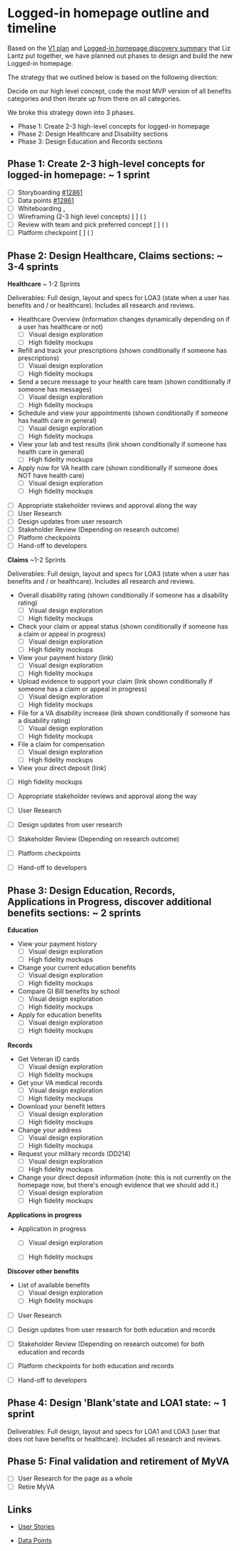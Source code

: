 # Logged-in homepage outline and timeline

Based on the [V1 plan](https://github.com/department-of-veterans-affairs/va.gov-team/blob/master/products/identity-personalization/logged-in-homepage/2.0-redesign/product/v1-plan.md) and [Logged-in homepage discovery summary](https://github.com/department-of-veterans-affairs/va.gov-team/blob/master/products/identity-personalization/logged-in-homepage/2.0-redesign/discovery-and-research/discovery-summary.md) that Liz Lantz put together, we have planned out phases to design and build the new Logged-in homepage. 

The strategy that we outlined below is based on the following direction:

Decide on our high level concept, code the most MVP version of all benefits categories and then iterate up from there on all categories. 

We broke this strategy down into 3 phases.

- Phase 1: Create 2-3 high-level concepts for logged-in homepage
- Phase 2: Design Healthcare and Disability sections
- Phase 3: Design Education and Records sections

## Phase 1: Create 2-3 high-level concepts for logged-in homepage: ~ 1 sprint

- [ ] Storyboarding [#12861](https://github.com/department-of-veterans-affairs/va.gov-team/issues/12861)
- [ ] Data points [#12861](https://github.com/department-of-veterans-affairs/va.gov-team/issues/12861)
- [ ] Whiteboarding [. ]( )
- [ ] Wireframing (2-3 high level concepts) [ ] ( )
- [ ] Review with team and pick preferred concept [ ] ( )
- [ ] Platform checkpoint [ ] ( ) 

## Phase 2: Design Healthcare, Claims sections: ~ 3-4 sprints

**Healthcare** ~ 1-2 Sprints

Deliverables: Full design, layout and specs for LOA3 (state when a user has benefits and / or healthcare). Includes all research and reviews.

- Healthcare Overview (information changes dynamically depending on if a user has healthcare or not)
  - [ ] Visual design exploration
  - [ ] High fidelity mockups
  
- Refill and track your prescriptions (shown conditionally if someone has prescriptions)
  - [ ] Visual design exploration
  - [ ] High fidelity mockups
  
- Send a secure message to your health care team (shown conditionally if someone has messages)
  - [ ] Visual design exploration
  - [ ] High fidelity mockups
  
- Schedule and view your appointments (shown conditionally if someone has health care in general)
  - [ ] Visual design exploration
  - [ ] High fidelity mockups
  
- View your lab and test results (link shown conditionally if someone has health care in general)
  - [ ] High fidelity mockups
  
- Apply now for VA health care (shown conditionally if someone does NOT have health care)
  - [ ] Visual design exploration
  - [ ] High fidelity mockups
  
- [ ] Appropriate stakeholder reviews and approval along the way
- [ ] User Research
- [ ] Design updates from user research
- [ ] Stakeholder Review (Depending on research outcome)
- [ ] Platform checkpoints 
- [ ] Hand-off to developers 

**Claims** ~1-2 Sprints

Deliverables: Full design, layout and specs for LOA3 (state when a user has benefits and / or healthcare). Includes all research and reviews.

- Overall disability rating (shown conditionally if someone has a disability rating)
  - [ ] Visual design exploration
  - [ ] High fidelity mockups

- Check your claim or appeal status (shown conditionally if someone has a claim or appeal in progress)
  - [ ] Visual design exploration
  - [ ] High fidelity mockups

- View your payment history (link)
  - [ ] Visual design exploration
  - [ ] High fidelity mockups

- Upload evidence to support your claim (link shown conditionally if someone has a claim or appeal in progress)
  - [ ] Visual design exploration
  - [ ] High fidelity mockups
 
- File for a VA disability increase (link shown conditionally if someone has a disability rating)
   - [ ] Visual design exploration
   - [ ] High fidelity mockups
 
- File a claim for compensation
   - [ ] Visual design exploration
   - [ ] High fidelity mockups
   
 - View your direct deposit (link)
  - [ ] High fidelity mockups
  
- [ ] Appropriate stakeholder reviews and approval along the way
- [ ] User Research
- [ ] Design updates from user research
- [ ] Stakeholder Review (Depending on research outcome)
- [ ] Platform checkpoints 
- [ ] Hand-off to developers 
  
   
## Phase 3: Design Education, Records, Applications in Progress, discover additional benefits sections: ~ 2 sprints

**Education**

- View your payment history
   - [ ] Visual design exploration
   - [ ] High fidelity mockups
   
- Change your current education benefits
   - [ ] Visual design exploration
   - [ ] High fidelity mockups

- Compare GI Bill benefits by school
   - [ ] Visual design exploration
   - [ ] High fidelity mockups
   
- Apply for education benefits
   - [ ] Visual design exploration
   - [ ] High fidelity mockups

**Records**

- Get Veteran ID cards
   - [ ] Visual design exploration
   - [ ] High fidelity mockups
   
- Get your VA medical records
   - [ ] Visual design exploration
   - [ ] High fidelity mockups
   
- Download your benefit letters
   - [ ] Visual design exploration
   - [ ] High fidelity mockups
   
- Change your address
   - [ ] Visual design exploration
   - [ ] High fidelity mockups
   
- Request your military records (DD214)
   - [ ] Visual design exploration
   - [ ] High fidelity mockups
   
- Change your direct deposit information (note: this is not currently on the homepage now, but there's enough evidence that we should add it.)
   - [ ] Visual design exploration
   - [ ] High fidelity mockups
   
**Applications in progress** 

- Application in progress
   - [ ] Visual design exploration
   - [ ] High fidelity mockups

   
**Discover other benefits**

- List of available benefits 
   - [ ] Visual design exploration
   - [ ] High fidelity mockups
   
- [ ] User Research
- [ ] Design updates from user research for both education and records
- [ ] Stakeholder Review (Depending on research outcome) for both education and records
- [ ] Platform checkpoints for both education and records
- [ ] Hand-off to developers


## Phase 4: Design 'Blank'state and LOA1 state: ~ 1 sprint

Deliverables: Full design, layout and specs for LOA1 and LOA3 (user that does not have benefits or healthcare). Includes all research and reviews.
 

## Phase 5: Final validation and retirement of MyVA

- [ ] User Research for the page as a whole
- [ ] Retire MyVA

## Links

- [User Stories]()

- [Data Points]()

